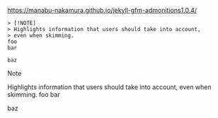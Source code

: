 https://manabu-nakamura.github.io/jekyll-gfm-admonitions1.0.4/
```
> [!NOTE]
> Highlights information that users should take into account,
> even when skimming.
foo
bar

baz
```
> [!NOTE]
> Highlights information that users should take into account,
> even when skimming.
foo
bar

baz
